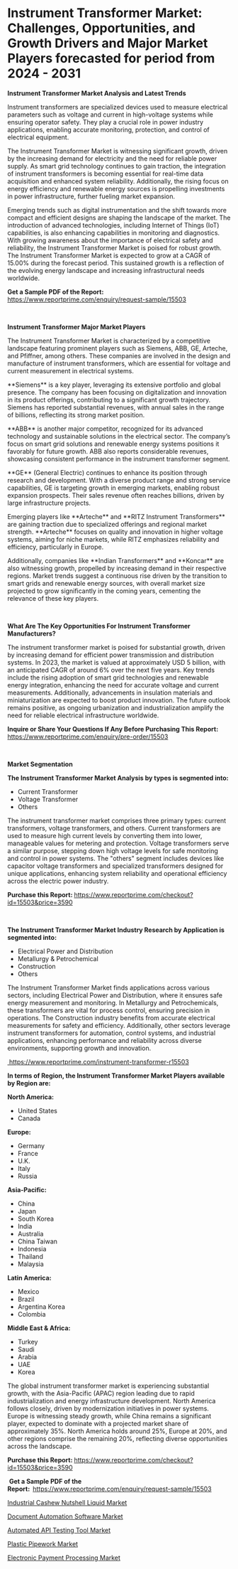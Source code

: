 <p><h1>Instrument Transformer Market: Challenges, Opportunities, and Growth Drivers and Major Market Players forecasted for period from 2024 - 2031</h1></p><p><strong>Instrument Transformer Market Analysis and Latest Trends</strong></p>
<p><p>Instrument transformers are specialized devices used to measure electrical parameters such as voltage and current in high-voltage systems while ensuring operator safety. They play a crucial role in power industry applications, enabling accurate monitoring, protection, and control of electrical equipment.</p><p>The Instrument Transformer Market is witnessing significant growth, driven by the increasing demand for electricity and the need for reliable power supply. As smart grid technology continues to gain traction, the integration of instrument transformers is becoming essential for real-time data acquisition and enhanced system reliability. Additionally, the rising focus on energy efficiency and renewable energy sources is propelling investments in power infrastructure, further fueling market expansion.</p><p>Emerging trends such as digital instrumentation and the shift towards more compact and efficient designs are shaping the landscape of the market. The introduction of advanced technologies, including Internet of Things (IoT) capabilities, is also enhancing capabilities in monitoring and diagnostics. With growing awareness about the importance of electrical safety and reliability, the Instrument Transformer Market is poised for robust growth. The Instrument Transformer Market is expected to grow at a CAGR of 15.00% during the forecast period. This sustained growth is a reflection of the evolving energy landscape and increasing infrastructural needs worldwide.</p></p>
<p><strong>Get a Sample PDF of the Report:&nbsp;</strong> <a href="https://www.reportprime.com/enquiry/request-sample/15503?utm_campaign=1839&utm_medium=2&utm_source=Github&utm_content=ia&utm_term=29112024&utm_id=instrument-transformer">https://www.reportprime.com/enquiry/request-sample/15503</a></p>
<p>&nbsp;</p>
<p><strong>Instrument Transformer Major Market Players</strong></p>
<p><p>The Instrument Transformer Market is characterized by a competitive landscape featuring prominent players such as Siemens, ABB, GE, Arteche, and Pfiffner, among others. These companies are involved in the design and manufacture of instrument transformers, which are essential for voltage and current measurement in electrical systems.</p><p>**Siemens** is a key player, leveraging its extensive portfolio and global presence. The company has been focusing on digitalization and innovation in its product offerings, contributing to a significant growth trajectory. Siemens has reported substantial revenues, with annual sales in the range of billions, reflecting its strong market position.</p><p>**ABB** is another major competitor, recognized for its advanced technology and sustainable solutions in the electrical sector. The company’s focus on smart grid solutions and renewable energy systems positions it favorably for future growth. ABB also reports considerable revenues, showcasing consistent performance in the instrument transformer segment.</p><p>**GE** (General Electric) continues to enhance its position through research and development. With a diverse product range and strong service capabilities, GE is targeting growth in emerging markets, enabling robust expansion prospects. Their sales revenue often reaches billions, driven by large infrastructure projects.</p><p>Emerging players like **Arteche** and **RITZ Instrument Transformers** are gaining traction due to specialized offerings and regional market strength. **Arteche** focuses on quality and innovation in higher voltage systems, aiming for niche markets, while RITZ emphasizes reliability and efficiency, particularly in Europe.</p><p>Additionally, companies like **Indian Transformers** and **Koncar** are also witnessing growth, propelled by increasing demand in their respective regions. Market trends suggest a continuous rise driven by the transition to smart grids and renewable energy sources, with overall market size projected to grow significantly in the coming years, cementing the relevance of these key players.</p></p>
<p>&nbsp;</p>
<p><strong>What Are The Key Opportunities For Instrument Transformer Manufacturers?</strong></p>
<p><p>The instrument transformer market is poised for substantial growth, driven by increasing demand for efficient power transmission and distribution systems. In 2023, the market is valued at approximately USD 5 billion, with an anticipated CAGR of around 6% over the next five years. Key trends include the rising adoption of smart grid technologies and renewable energy integration, enhancing the need for accurate voltage and current measurements. Additionally, advancements in insulation materials and miniaturization are expected to boost product innovation. The future outlook remains positive, as ongoing urbanization and industrialization amplify the need for reliable electrical infrastructure worldwide.</p></p>
<p><strong>Inquire or Share Your Questions If Any Before Purchasing This Report:</strong> <a href="https://www.reportprime.com/enquiry/pre-order/15503?utm_campaign=1839&utm_medium=2&utm_source=Github&utm_content=ia&utm_term=29112024&utm_id=instrument-transformer">https://www.reportprime.com/enquiry/pre-order/15503</a></p>
<p>&nbsp;</p>
<p><strong>Market Segmentation</strong></p>
<p><strong>The Instrument Transformer Market Analysis by types is segmented into:</strong></p>
<p><ul><li>Current Transformer</li><li>Voltage Transformer</li><li>Others</li></ul></p>
<p><p>The instrument transformer market comprises three primary types: current transformers, voltage transformers, and others. Current transformers are used to measure high current levels by converting them into lower, manageable values for metering and protection. Voltage transformers serve a similar purpose, stepping down high voltage levels for safe monitoring and control in power systems. The "others" segment includes devices like capacitor voltage transformers and specialized transformers designed for unique applications, enhancing system reliability and operational efficiency across the electric power industry.</p></p>
<p><strong>Purchase this Report:&nbsp;</strong><a href="https://www.reportprime.com/checkout?id=15503&price=3590&utm_campaign=1839&utm_medium=2&utm_source=Github&utm_content=ia&utm_term=29112024&utm_id=instrument-transformer">https://www.reportprime.com/checkout?id=15503&price=3590</a></p>
<p>&nbsp;</p>
<p><strong>The Instrument Transformer Market Industry Research by Application is segmented into:</strong></p>
<p><ul><li>Electrical Power and Distribution</li><li>Metallurgy & Petrochemical</li><li>Construction</li><li>Others</li></ul></p>
<p><p>The Instrument Transformer Market finds applications across various sectors, including Electrical Power and Distribution, where it ensures safe energy measurement and monitoring. In Metallurgy and Petrochemicals, these transformers are vital for process control, ensuring precision in operations. The Construction industry benefits from accurate electrical measurements for safety and efficiency. Additionally, other sectors leverage instrument transformers for automation, control systems, and industrial applications, enhancing performance and reliability across diverse environments, supporting growth and innovation.</p></p>
<p><a href="https://www.reportprime.com/instrument-transformer-r15503?utm_campaign=1839&utm_medium=2&utm_source=Github&utm_content=ia&utm_term=29112024&utm_id=instrument-transformer">&nbsp;https://www.reportprime.com/instrument-transformer-r15503</a></p>
<p><strong>In terms of Region, the Instrument Transformer Market Players available by Region are:</strong></p>
<p>
    <p> <strong> North America: </strong>
        <ul>
            <li>United States</li>
            <li>Canada</li>
        </ul>
        </p> 
    <p> <strong> Europe: </strong>
        <ul>
            <li>Germany</li>
            <li>France</li>
            <li>U.K.</li>
            <li>Italy</li>
            <li>Russia</li>
        </ul>
        </p> 
    <p> <strong> Asia-Pacific: </strong>
        <ul>
            <li>China</li>
            <li>Japan</li>
            <li>South Korea</li>
            <li>India</li>
            <li>Australia</li>
            <li>China Taiwan</li>
            <li>Indonesia</li>
            <li>Thailand</li>
            <li>Malaysia</li>
        </ul>
        </p> 
    <p> <strong> Latin America: </strong>
        <ul>
            <li>Mexico</li>
            <li>Brazil</li>
            <li>Argentina Korea</li>
            <li>Colombia</li>
        </ul>
        </p> 
    <p> <strong> Middle East & Africa: </strong>
        <ul>
            <li>Turkey</li>
            <li>Saudi</li>
            <li>Arabia</li>
            <li>UAE</li>
            <li>Korea</li>
        </ul>
    </p>
    </p>
<p><p>The global instrument transformer market is experiencing substantial growth, with the Asia-Pacific (APAC) region leading due to rapid industrialization and energy infrastructure development. North America follows closely, driven by modernization initiatives in power systems. Europe is witnessing steady growth, while China remains a significant player, expected to dominate with a projected market share of approximately 35%. North America holds around 25%, Europe at 20%, and other regions comprise the remaining 20%, reflecting diverse opportunities across the landscape.</p></p>
<p><strong>Purchase this Report: </strong><a href="https://www.reportprime.com/checkout?id=15503&price=3590&utm_campaign=1839&utm_medium=2&utm_source=Github&utm_content=ia&utm_term=29112024&utm_id=instrument-transformer">https://www.reportprime.com/checkout?id=15503&price=3590</a></p>
<p>&nbsp;<strong>Get a Sample PDF of the Report:&nbsp;&nbsp;</strong><a href="https://www.reportprime.com/enquiry/request-sample/15503?utm_campaign=1839&utm_medium=2&utm_source=Github&utm_content=ia&utm_term=29112024&utm_id=instrument-transformer">https://www.reportprime.com/enquiry/request-sample/15503</a></p>
<p><strong></strong></p>
<p><p><a href="https://issuu.com/reportprime-2/docs/industrial-cashew-nutshell-liquid-market-size-2030?utm_campaign=1839&utm_medium=2&utm_source=Github&utm_content=ia&utm_term=29112024&utm_id=instrument-transformer">Industrial Cashew Nutshell Liquid Market</a></p><p><a href="https://www.linkedin.com/pulse/document-automation-software-market-analysis-report-revenue-w2hpc?utm_campaign=1839&utm_medium=2&utm_source=Github&utm_content=ia&utm_term=29112024&utm_id=instrument-transformer">Document Automation Software Market</a></p><p><a href="https://www.linkedin.com/pulse/automated-api-testing-tool-market-taking-off-growth-factors-rq0zc?utm_campaign=1839&utm_medium=2&utm_source=Github&utm_content=ia&utm_term=29112024&utm_id=instrument-transformer">Automated API Testing Tool Market</a></p><p><a href="https://issuu.com/reportprime-2/docs/plastic-pipework-market-size-2030.pptx?utm_campaign=1839&utm_medium=2&utm_source=Github&utm_content=ia&utm_term=29112024&utm_id=instrument-transformer">Plastic Pipework Market</a></p><p><a href="https://www.linkedin.com/pulse/electronic-payment-processing-market-research-2024-2031-kqhvc?utm_campaign=1839&utm_medium=2&utm_source=Github&utm_content=ia&utm_term=29112024&utm_id=instrument-transformer">Electronic Payment Processing Market</a></p></p>